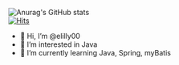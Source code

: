 ![Anurag's GitHub stats](https://github-readme-stats.vercel.app/api?username=elilly00&show_icons=true&theme=radical)
<br>
[![Hits](https://hits.seeyoufarm.com/api/count/incr/badge.svg?url=https%3A%2F%2Fgithub.com%2Felilly00%2Felilly00.git&count_bg=%239AA5D5&title_bg=%239A9696&icon=diaspora.svg&icon_color=%23E7E7E7&title=view&edge_flat=false)](https://hits.seeyoufarm.com)

- 👋 Hi, I’m @elilly00
- 👀 I’m interested in Java
- 🌱 I’m currently learning Java, Spring, myBatis
